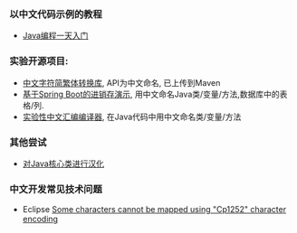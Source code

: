 ### 以中文代码示例的教程
- [Java编程一天入门](https://github.com/program-in-chinese/java_in_hours_chn)

### 实验开源项目:
- [中文字符简繁体转换库](https://github.com/program-in-chinese/zhconverter), API为中文命名, 已上传到Maven
- [基于Spring Boot的进销存演示](https://github.com/program-in-chinese/jinxiaocun), 用中文命名Java类/变量/方法,数据库中的表格/列.
- [实验性中文汇编编译器](https://github.com/program-in-chinese/assembler-in-chinese-experiment), 在Java代码中用中文命名类/变量/方法

### 其他尝试
- [对Java核心类进行汉化](https://git.oschina.net/zhishi/JavaCN)

### 中文开发常见技术问题
- Eclipse [Some characters cannot be mapped using "Cp1252" character encoding](http://stackoverflow.com/questions/3598117/unable-to-create-a-file-with-foreign-language-characters)
